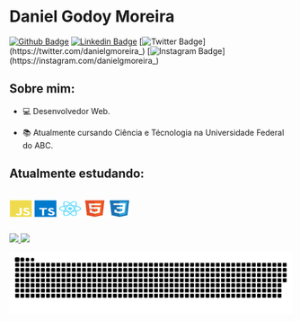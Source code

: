 # Daniel Godoy Moreira

[![Github Badge](https://img.shields.io/badge/GitHub-100000?style=for-the-badge&logo=github&logoColor=white&link=https://github.com/danielgmoreira)](https://github.com/danielgmoreira) [![Linkedin Badge](https://img.shields.io/badge/LinkedIn-0077B5?style=for-the-badge&logo=linkedin&logoColor=white&link=https://www.linkedin.com/in/danielgmoreira/)](https://www.linkedin.com/in/danielgmoreira/)
[![Twitter Badge](https://img.shields.io/badge/Twitter-1DA1F2?style=for-the-badge&logo=twitter&logoColor=white&link=https://twitter.com/danielgmoreira_)](https://twitter.com/danielgmoreira_) [![Instagram Badge](https://img.shields.io/badge/Instagram-E4405F?style=for-the-badge&logo=instagram&logoColor=white&link=https://instagram.com/danielgmoreira_)](https://instagram.com/danielgmoreira_)

## Sobre mim:
- 💻 Desenvolvedor Web. 

- 📚 Atualmente cursando Ciência e Técnologia na Universidade Federal do ABC.

## Atualmente estudando:
<div style="display: inline_block"><br>
  <img align="center" alt="Daniel-Js" height="30" width="40" src="https://raw.githubusercontent.com/devicons/devicon/master/icons/javascript/javascript-plain.svg">
  <img align="center" alt="Daniel-Ts" height="30" width="40" src="https://raw.githubusercontent.com/devicons/devicon/master/icons/typescript/typescript-plain.svg">
  <img align="center" alt="Daniel-React" height="30" width="40" src="https://raw.githubusercontent.com/devicons/devicon/master/icons/react/react-original.svg">
  <img align="center" alt="Daniel-HTML" height="30" width="40" src="https://raw.githubusercontent.com/devicons/devicon/master/icons/html5/html5-original.svg">
  <img align="center" alt="Daniel-CSS" height="30" width="40" src="https://raw.githubusercontent.com/devicons/devicon/master/icons/css3/css3-original.svg">
</div>

##

<div>
  <a href="https://github.com/danielgmoreira">
  <img height="150em" src="https://github-readme-stats.vercel.app/api?username=danielgmoreira&show_icons=true&theme=dracula&include_all_commits=true&count_private=true"/>
  <img height="150em" src="https://github-readme-stats.vercel.app/api/top-langs/?username=danielgmoreira&layout=compact&langs_count=16&theme=dracula"/>
</div>

![Snake animation](https://github.com/danielgmoreira/danielgmoreira/blob/output/github-contribution-grid-snake.svg)
